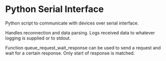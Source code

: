 # Python Serial Interface

Python script to communicate with devices over serial interface.

Handles reconnection and data parsing. Logs received data to whatever logging is supplied or to stdout.

Function queue_request_wait_response can be used to send a request and wait for a certain response.
Only start of response is matched.
